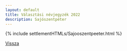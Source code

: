 ```yaml
---
layout: default
title: Választási névjegyzék 2022
description: Sajószentpéter
---
```


{% include settlementHTMLs/Sajooszentpeeter.html %}

[Vissza](../)